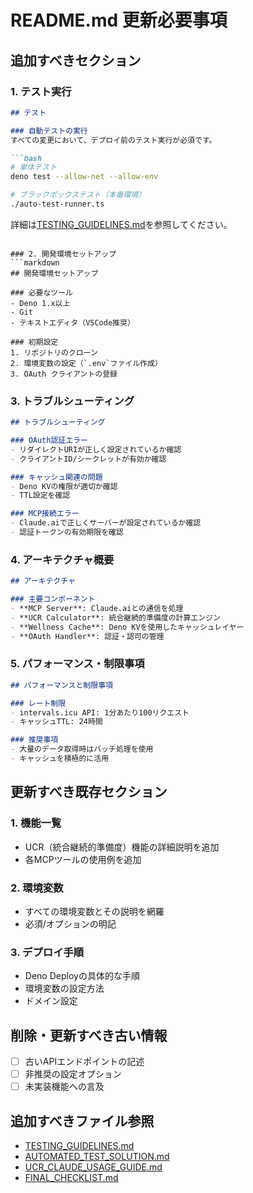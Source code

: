 # README.md 更新必要事項

## 追加すべきセクション

### 1. テスト実行
```markdown
## テスト

### 自動テストの実行
すべての変更において、デプロイ前のテスト実行が必須です。

```bash
# 単体テスト
deno test --allow-net --allow-env

# ブラックボックステスト（本番環境）
./auto-test-runner.ts
```

詳細は[TESTING_GUIDELINES.md](./TESTING_GUIDELINES.md)を参照してください。
```

### 2. 開発環境セットアップ
```markdown
## 開発環境セットアップ

### 必要なツール
- Deno 1.x以上
- Git
- テキストエディタ（VSCode推奨）

### 初期設定
1. リポジトリのクローン
2. 環境変数の設定（`.env`ファイル作成）
3. OAuth クライアントの登録
```

### 3. トラブルシューティング
```markdown
## トラブルシューティング

### OAuth認証エラー
- リダイレクトURIが正しく設定されているか確認
- クライアントID/シークレットが有効か確認

### キャッシュ関連の問題
- Deno KVの権限が適切か確認
- TTL設定を確認

### MCP接続エラー
- Claude.aiで正しくサーバーが設定されているか確認
- 認証トークンの有効期限を確認
```

### 4. アーキテクチャ概要
```markdown
## アーキテクチャ

### 主要コンポーネント
- **MCP Server**: Claude.aiとの通信を処理
- **UCR Calculator**: 統合継続的準備度の計算エンジン
- **Wellness Cache**: Deno KVを使用したキャッシュレイヤー
- **OAuth Handler**: 認証・認可の管理
```

### 5. パフォーマンス・制限事項
```markdown
## パフォーマンスと制限事項

### レート制限
- intervals.icu API: 1分あたり100リクエスト
- キャッシュTTL: 24時間

### 推奨事項
- 大量のデータ取得時はバッチ処理を使用
- キャッシュを積極的に活用
```

## 更新すべき既存セクション

### 1. 機能一覧
- UCR（統合継続的準備度）機能の詳細説明を追加
- 各MCPツールの使用例を追加

### 2. 環境変数
- すべての環境変数とその説明を網羅
- 必須/オプションの明記

### 3. デプロイ手順
- Deno Deployの具体的な手順
- 環境変数の設定方法
- ドメイン設定

## 削除・更新すべき古い情報

- [ ] 古いAPIエンドポイントの記述
- [ ] 非推奨の設定オプション
- [ ] 未実装機能への言及

## 追加すべきファイル参照

- [TESTING_GUIDELINES.md](./TESTING_GUIDELINES.md)
- [AUTOMATED_TEST_SOLUTION.md](./AUTOMATED_TEST_SOLUTION.md)
- [UCR_CLAUDE_USAGE_GUIDE.md](./UCR_CLAUDE_USAGE_GUIDE.md)
- [FINAL_CHECKLIST.md](./FINAL_CHECKLIST.md)